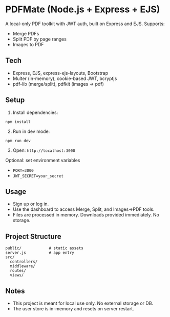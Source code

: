 # PDFMate (Node.js + Express + EJS)

A local-only PDF toolkit with JWT auth, built on Express and EJS. Supports:

- Merge PDFs
- Split PDF by page ranges
- Images to PDF

## Tech
- Express, EJS, express-ejs-layouts, Bootstrap
- Multer (in-memory), cookie-based JWT, bcryptjs
- pdf-lib (merge/split), pdfkit (images -> pdf)

## Setup

1. Install dependencies:
```
npm install
```

2. Run in dev mode:
```
npm run dev
```

3. Open: `http://localhost:3000`

Optional: set environment variables
- `PORT=3000`
- `JWT_SECRET=your_secret`

## Usage

- Sign up or log in.
- Use the dashboard to access Merge, Split, and Images→PDF tools.
- Files are processed in memory. Downloads provided immediately. No storage.

## Project Structure
```
public/            # static assets
server.js          # app entry
src/
  controllers/
  middleware/
  routes/
  views/
```

## Notes
- This project is meant for local use only. No external storage or DB.
- The user store is in-memory and resets on server restart.